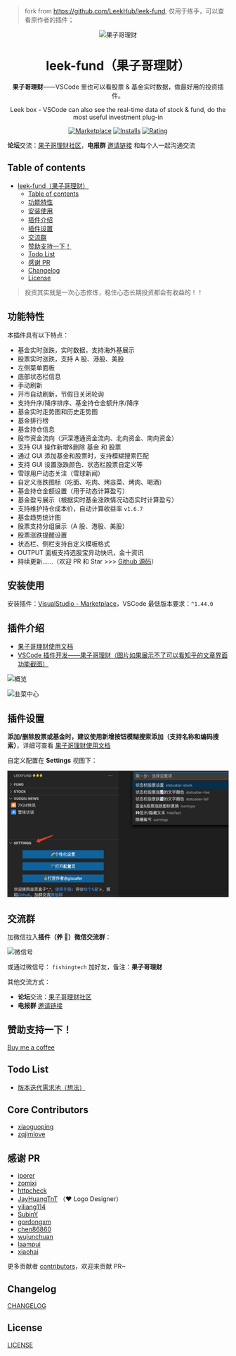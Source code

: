 > fork from https://github.com/LeekHub/leek-fund, 仅用于练手，可以查看原作者的插件；


<div align="center">
<img src="https://raw.sevencdn.com/LeekHub/leek-fund/master/screenshot/leek-logo.png" alt="果子哥理财" width="256"/>

# leek-fund（果子哥理财）

**果子哥理财**——VSCode 里也可以看股票 & 基金实时数据，做最好用的投资插件。

Leek box - VSCode can also see the real-time data of stock & fund, do the most useful investment plug-in

[![Marketplace](https://img.shields.io/visual-studio-marketplace/v/xiaoguoping.leek-fund.svg?label=Marketplace&style=for-the-badge&logo=visual-studio-code)](https://marketplace.visualstudio.com/items?itemName=xiaoguoping.leek-fund)
[![Installs](https://img.shields.io/visual-studio-marketplace/i/xiaoguoping.leek-fund.svg?style=for-the-badge)](https://marketplace.visualstudio.com/items?itemName=xiaoguoping.leek-fund)
[![Rating](https://img.shields.io/visual-studio-marketplace/stars/xiaoguoping.leek-fund.svg?style=for-the-badge)](https://marketplace.visualstudio.com/items?itemName=xiaoguoping.leek-fund)

</div>

**论坛**交流：[果子哥理财社区](https://support.qq.com/products/302926)，**电报群** [邀请链接](https://t.me/joinchat/VKxykRyeRNcibg7I-ykZMg) 和每个人一起沟通交流

## Table of contents

- [leek-fund（果子哥理财）](#leek-fund果子哥理财)
  - [Table of contents](#table-of-contents)
  - [功能特性](#功能特性)
  - [安装使用](#安装使用)
  - [插件介绍](#插件介绍)
  - [插件设置](#插件设置)
  - [交流群](#交流群)
  - [赞助支持一下！](#赞助支持一下)
  - [Todo List](#todo-list)
  - [感谢 PR](#感谢-pr)
  - [Changelog](#changelog)
  - [License](#license)

> 投资其实就是一次心态修炼，稳住心态长期投资都会有收益的！！

## 功能特性

本插件具有以下特点：

- 基金实时涨跌，实时数据，支持海外基展示
- 股票实时涨跌，支持 A 股、港股、美股
- 左侧菜单面板
- 底部状态栏信息
- 手动刷新
- 开市自动刷新，节假日关闭轮询
- 支持升序/降序排序、基金持仓金额升序/降序
- 基金实时走势图和历史走势图
- 基金排行榜
- 基金持仓信息
- 股市资金流向（沪深港通资金流向、北向资金、南向资金）
- 支持 GUI 操作新增&删除 基金 和 股票
- 通过 GUI 添加基金和股票时，支持模糊搜索匹配
- 支持 GUI 设置涨跌颜色、状态栏股票自定义等
- 雪球用户动态关注（雪球新闻）
- 自定义涨跌图标（吃面、吃肉、烤韭菜、烤肉、喝酒）
- 基金持仓金额设置（用于动态计算盈亏）
- 基金盈亏展示（根据实时基金涨跌情况动态实时计算盈亏）
- 支持维护持仓成本价，自动计算收益率 `v1.6.7`
- 基金趋势统计图
- 股票支持分组展示（A 股、港股、美股）
- 股票涨跌提醒设置
- 状态栏、侧栏支持自定义模板格式
- OUTPUT 面板支持选股宝异动快讯，金十资讯
- 持续更新……（欢迎 PR 和 Star >>> [Github 源码](https://github.com/LeekHub/leek-fund)）

## 安装使用

安装插件：[VisualStudio - Marketplace](https://marketplace.visualstudio.com/items?itemName=xiaoguoping.leek-fund)，VSCode 最低版本要求：`^1.44.0`

## 插件介绍

- [果子哥理财使用文档](https://github.com/LeekHub/leek-fund/issues/23)
- [VSCode 插件开发——果子哥理财（图片如果展示不了可以看知乎的文章界面功能截图）](https://zhuanlan.zhihu.com/p/166683895)

<!-- https://raw.staticdn.net/ 为GitHub raw 加速地址 -->

![概览](https://raw.sevencdn.com/LeekHub/leek-fund/master/screenshot/overview.png)

![韭菜中心](https://raw.sevencdn.com/LeekHub/leek-fund/master/screenshot/leek-center.png)

## 插件设置

**添加/删除股票或基金时，建议使用新增按钮模糊搜索添加（支持名称和编码搜索）**，详细可查看 [果子哥理财使用文档](https://github.com/LeekHub/leek-fund/issues/23)

自定义配置在 **Settings** 视图下：

![](./screenshot/settings.png)

## 交流群

加微信拉入**插件（养 🐥）微信交流群**：

<img width="300" alt="微信号" src="https://raw.sevencdn.com/LeekHub/leek-fund/master/screenshot/wechat-qr.png">

或通过微信号： `fishingtech` 加好友，备注：**果子哥理财**

其他交流方式：

- **论坛**交流：[果子哥理财社区](https://support.qq.com/products/302926)
- **电报群** [邀请链接](https://t.me/joinchat/VKxykRyeRNcibg7I-ykZMg)

## 赞助支持一下！

[Buy me a coffee](https://github.com/xiaoguoping/buy-me-a-coffee/blob/master/README.md)

## Todo List

- [版本迭代需求池（想法）](https://github.com/LeekHub/leek-fund/projects)

## Core Contributors

- [xiaoguoping](https://github.com/xiaoguoping)
- [zqjimlove](https://github.com/zqjimlove)

## 感谢 PR

- [iporer](https://github.com/iporer)
- [zomixi](https://github.com/zomixi)
- [httpcheck](https://github.com/httpcheck)
- [JayHuangTnT](https://github.com/JayHuangTnT) （:heart: Logo Designer）
- [yiliang114](https://github.com/yiliang114)
- [SubinY](https://github.com/SubinY)
- [gordongxm](https://github.com/gordongxm)
- [chen86860](https://github.com/chen86860)
- [wujunchuan](https://github.com/wujunchuan)
- [laampui](https://github.com/laampui)
- [xiaohai](https://github.com/xiaohaiGitHub)

更多贡献者 [contributors](https://github.com/LeekHub/leek-fund/graphs/contributors)，欢迎来贡献 PR~

## Changelog

[CHANGELOG](./CHANGELOG.md)

## License

[LICENSE](./LICENSE)

